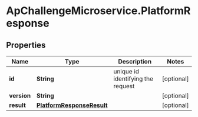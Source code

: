 # ApChallengeMicroservice.PlatformResponse

## Properties
Name | Type | Description | Notes
------------ | ------------- | ------------- | -------------
**id** | **String** | unique id identifying the request | [optional] 
**version** | **String** |  | [optional] 
**result** | [**PlatformResponseResult**](PlatformResponseResult.md) |  | [optional] 


